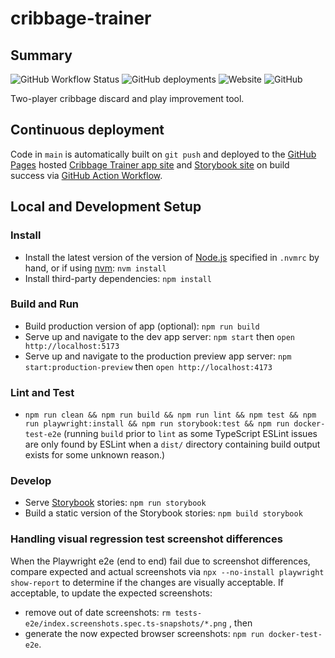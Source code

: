 # cribbage-trainer

## Summary

![GitHub Workflow Status](https://img.shields.io/github/actions/workflow/status/markafitzgerald1/cribbage-trainer/npm-build-test-upload-artifact-and-deploy.yml?label=build%2Bdeploy&style=plastic)
![GitHub deployments](https://img.shields.io/github/deployments/markafitzgerald1/cribbage-trainer/github-pages?label=deploy&style=plastic)
![Website](https://img.shields.io/website?label=webapp%20site&style=plastic&url=https%3A%2F%2Fmarkafitzgerald1.github.io%2Fcribbage-trainer%2F)
![GitHub](https://img.shields.io/github/license/markafitzgerald1/cribbage-trainer?style=plastic)

Two-player cribbage discard and play improvement tool.

## Continuous deployment

Code in `main` is automatically built on `git push` and deployed to the [GitHub
Pages](https://pages.github.com/) hosted
[Cribbage Trainer app site](https://markafitzgerald1.github.io/cribbage-trainer/)
and [Storybook site](https://markafitzgerald1.github.io/cribbage-trainer/storybook/)
on build success via [GitHub Action Workflow](https://github.com/markafitzgerald1/cribbage-trainer/actions/workflows/npm-build-test-upload-artifact-and-deploy.yml).

## Local and Development Setup

### Install

- Install the latest version of the version of [Node.js](https://nodejs.org/en/)
  specified in `.nvmrc` by hand, or if using [nvm](https://github.com/nvm-sh/nvm):
  `nvm install`
- Install third-party dependencies: `npm install`

### Build and Run

- Build production version of app (optional): `npm run build`
- Serve up and navigate to the dev app server: `npm start` then `open http://localhost:5173`
- Serve up and navigate to the production preview app server:
  `npm start:production-preview` then `open http://localhost:4173`

### Lint and Test

- `npm run clean && npm run build && npm run lint && npm test &&
npm run playwright:install &&
npm run storybook:test && npm run docker-test-e2e`
  (running `build` prior to `lint` as some TypeScript ESLint issues are only found
  by ESLint when a `dist/` directory containing build output exists for some
  unknown reason.)

### Develop

- Serve [Storybook](https://storybook.js.org/) stories: `npm run storybook`
- Build a static version of the Storybook stories: `npm build storybook`

### Handling visual regression test screenshot differences

When the Playwright e2e (end to end) fail due to screenshot differences, compare
expected and actual screenshots via `npx --no-install playwright show-report` to
determine if the changes are visually acceptable. If acceptable, to update the
expected screenshots:

- remove out of date screenshots: `rm tests-e2e/index.screenshots.spec.ts-snapshots/*.png`
  , then
- generate the now expected browser screenshots: `npm run docker-test-e2e`.

